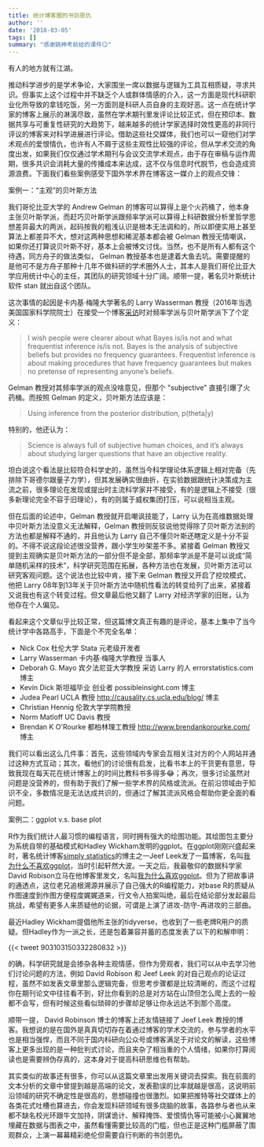 ```yaml
---
title: 统计博客圈的书剑恩仇
author: ''
date: '2018-03-05'
tags: []
summary: "感谢姚神考前给的课件😏"
---
```


有人的地方就有江湖。

推动科学进步的是学术争论，大家围坐一席以数据与逻辑为工具互相质疑，寻求共识。但事实上这个过程中并不缺乏个人或群体情感的介入，这一方面是现代科研职业化所导致的拿钱吃饭，另一方面则是科研人员自身的主观好恶。这一点在统计学家的博客上展示的淋漓尽致，虽然在学术期刊里发评论比较正式，但在预印本、数据共享与可重复性研究的大趋势下，越来越多的统计学家选择时效性更高的非同行评议的博客来对科学进展进行评论。借助这些社交媒体，我们也可以一窥他们对学术观点的爱恨情仇，也许有人不屑于这些主观性比较强的评论，但从学术交流的角度出发，如果我们仅仅通过学术期刊与会议交流学术观点，由于存在审稿与运作周期，很多共识会消耗大量的传播成本来达成，这不仅与信息时代脱节，也会造成资源浪费。下面我们看些案例感受下国外学术界在博客这一媒介上的观点交锋：

案例一：“主观”的贝叶斯方法

我们哥伦比亚大学的 Andrew Gelman 的博客可以算得上是个火药桶了，他本身主张贝叶斯学派，而赶巧贝叶斯学派跟频率学派可以算得上科研数据分析里哲学思想差异最大的两派，起码按我的粗浅认识是根本无法调和的，所以即便实用上甚至算法上都差异不大，想对这两种思想和稀泥基本都会被 Gelman 教授无情嘲讽，如果你还打算说贝叶斯不好，基本上会被博文讨伐。当然，也不是所有人都有这个待遇，同方舟子的做法类似， Gelman 教授基本也是逮着大鱼去坑。需要提醒的是他可不是方舟子那种十几年不做科研的学术圈外人士，其本人是我们哥伦比亚大学应用统计中心的主任，其团队的研究领域十分广阔。顺带一提，著名贝叶斯统计软件 stan 就出自这个团队。

这次事情的起因是卡内基·梅隆大学著名的 Larry Wasserman 教授（2016年当选美国国家科学院院士）在接受一个博客[采访](https://errorstatistics.com/2013/12/28/wasserman-on-wasserman-update-december-28-2013/)时对频率学派与贝叶斯学派下了个定义：

> I wish people were clearer about what Bayes is/is not and what  frequentist inference is/is not. Bayes is the analysis of subjective  beliefs but provides no frequency guarantees. Frequentist inference  is about making procedures that have frequency guarantees but makes no pretense of representing anyone’s beliefs. 

Gelman 教授对其频率学派的观点没啥意见，但那个 "subjective" 直接引爆了火药桶。而按照 Gelman 的定义，贝叶斯方法应该是：

> Using inference from the posterior distribution, p(theta|y)

特别的，他还认为：

> Science is always full of subjective human choices, and it’s always about studying larger questions that have an objective reality.

坦白说这个看法是比较符合科学史的，虽然当今科学理论体系逻辑上相对完备（先排除下哥德尔跟量子力学），但其发展确实很曲折，在实验数据跟统计决策成为主流之前，很多理论在发现或提出时主流科学家并不接受，有的是逻辑上不接受（很多新理论完全不容于旧理论），有的则属于威权集团打压，可以说相当主观。

但在后面的论述中，Gelman 教授就开启嘲讽技能了，Larry 认为在高维数据处理中贝叶斯方法没意义无法解释，Gelman 教授则反驳说他觉得除了贝叶斯方法别的方法也都是解释不通的，并且他认为 Larry 自己不懂贝叶斯还瞎定义是十分不妥的。不得不说这段论述很没营养，跟小学生吵架差不多。紧接着 Gelman 教授又提到主观确实是贝叶斯方法的一部分但不是全部，那频率学派是不是可以说成“简单随机采样的技术”，科学研究范围在拓展，各种方法也在发展，贝叶斯方法可以研究客观问题。这个说法也比较中肯，接下来 Gelman 教授又开启了挖坟模式，他把 Larry 08年到13年关于贝叶斯方法中随机性看法的转变给列了出来，紧接着又说我也有这个转变过程。但文章最后他又翻了 Larry 对经济学家的旧账，认为他存在个人偏见。

看起来这个文章似乎比较正常，但这篇博文真正有趣的是评论，基本上集中了当今统计学中各路高手，下面是个不完全名单：

- Nick Cox 杜伦大学 Stata 元老级开发者
- Larry Wasserman 卡内基·梅隆大学教授 当事人
- Deborah G. Mayo 宾夕法尼亚大学教授 采访 Larry 的人 errorstatistics.com 博主
- Kevin Dick 斯坦福毕业 创业者 possibleinsight.com 博主
- Judea Pearl UCLA 教授 http://causality.cs.ucla.edu/blog/ 博主
- Christian Hennig 伦敦大学学院教授
- Norm Matloff UC Davis 教授
- Brendan K O'Rourke 都柏林理工教授 http://www.brendankorourke.com/ 博主

我们可以看出这么几件事：首先，这些领域内专家会互相关注对方的个人网站并通过这种方式互动；其次，看他们的讨论很有启发，比看书本上的干货更有意思，导致我现在每天花在统计博客上的时间比教科书多得多😂；再次，很多讨论虽然对问题是没营养的，但有助于我们了解一些学术界的风格或流派。在前沿领域由于知识不全，多数情况是无法达成共识的，但通过了解其流派风格会帮助你更全面的看问题。

案例二：ggplot v.s. base plot

R作为我们统计人最习惯的编程语言，同时拥有强大的绘图功能。其绘图包主要分为系统自带的基础模式和Hadley Wickham发明的ggplot。在ggplot刚刚兴盛起来时，著名统计博客[simply statistics](https://simplystatistics.org/)的博主之一Jeef Leek发了一篇博客，名叫[我为什么不喜欢ggplot](https://simplystatistics.org/2016/02/11/why-i-dont-use-ggplot2/)，当时引起轩然大波。一天之后，我最敬仰的数据科学家David Robison立马在他博客里发文，名叫[我为什么喜欢ggplot](http://varianceexplained.org/r/why-I-use-ggplot2/)。但为了把故事讲的通透点，这位老兄追根溯源并展示了自己强大的R编程能力，对base R的质疑从作图速度到作图方便程度娓娓道来，行文令人拍案叫绝，最后在结论部分发起最后挑战，希望有更多人来质疑他的论据，可谓是上演了进攻-防守-再进攻的三部曲。

最近Hadley Wickham提倡他所主张的tidyverse，也收到了一些老牌R用户的质疑。但Hadley作为一派之长，还是包着兼容并蓄的态度发表了以下的和解申明：

{{< tweet 903103150332280832 >}}

的确，科学研究就是会掺杂各种主观情感，但作为旁观者，我们可以从中去学习他们讨论问题的方法，例如 David Robison 和 Jeef Leek 的对自己观点的论证过程，虽然不如发表文章里那么逻辑完备，但思考步骤都是比较清晰的，而这个过程你在期刊论文中往往看不到，好比你看到的总是对方站在山顶但怎么爬上去的一般都不会写，但有时候这些看似琐碎的步骤却足够让你永远达不到那个高度。

顺带一提， David Robinson 博士的博客上还友情链接了 Jeef Leek 教授的博客。我想说的是在国外是真真切切存在着通过博客的学术交流的，参与学者的水平也是相当强悍，而且不同于国内科研向公众号或博客满足于对论文的解读，这些博客上更多出现的是一种批判式讨论，而且夹杂了相当重的个人情绪，如果你打算阅读也是需要辨伪存真的，这本身对于提高科研思维也有帮助。

其实类似的故事还有很多，你可以从这篇文章里出发用关键词去探索。我在前面的文本分析的文章中曾提到越是高端的论文，发表勘误的比率就越是很高，这说明前沿领域的研究不确定性是很高的，思想碰撞也很激烈。如果把推特等社交媒体上的各类花式吐槽也算进去，你会发现科研领域有很多烧脑的故事，各路参与者也从来都不缺名校光环跟牛文加持，阴谋诡计、解释掩饰、爱恨情仇等可能被小心翼翼地埋藏在数据与图表之中，虽然看懂需要比较高的门槛，但也正是这种门槛屏蔽了围观群众，上演一幕幕精彩绝伦但需要自行判断的书剑恩仇。

